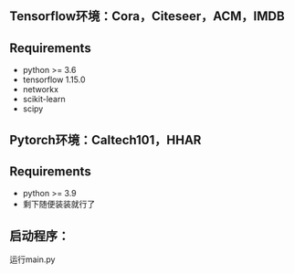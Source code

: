 ## Tensorflow环境：Cora，Citeseer，ACM，IMDB
## Requirements
- python >= 3.6
- tensorflow 1.15.0
- networkx
- scikit-learn
- scipy

## Pytorch环境：Caltech101，HHAR
## Requirements
- python >= 3.9
- 剩下随便装装就行了

## 启动程序：
运行main.py
